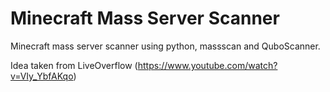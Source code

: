 # Minecraft Mass Server Scanner
Minecraft mass server scanner using python, massscan and QuboScanner.

Idea taken from LiveOverflow (https://www.youtube.com/watch?v=VIy_YbfAKqo)
